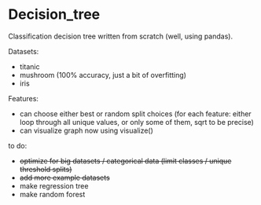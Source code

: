 # Decision_tree

Classification decision tree written from scratch (well, using pandas).

Datasets:
- titanic
- mushroom (100% accuracy, just a bit of overfitting)
- iris

Features:
- can choose either best or random split choices (for each feature: either loop through all unique values, or only some of them, sqrt to be precise)
- can visualize graph now using visualize()

to do:
- ~~optimize for big datasets / categorical data (limit classes / unique threshold splits)~~
- ~~add more example datasets~~
- make regression tree
- make random forest
